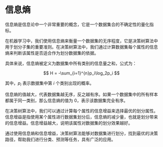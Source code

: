 # 信息熵
信息熵是信息论中一个非常重要的概念，它是一个数据集合的不确定性的量化指标。

在机器学习中，我们使用信息熵来衡量一个数据集的无序程度，它是决策树算法中用于划分子集的重要准则。在决策树算法中，我们通过计算数据集每个属性的信息熵来判断该属性是否适合作为划分数据集的依据。

具体来说，信息熵被定义为数据集中所有类别的信息量之和，公式为：

$$ H = -\sum_{i=1}^{n}p_i\log_2p_i $$

其中，$p_i$ 表示数据集中第 $i$ 个类别出现的概率。

信息熵的值越大，代表数据集越无序，反之越有序。如果一个数据集中的所有样本都属于同一类别，那么信息熵的值为 0，表示该数据集完全有序。

在决策树算法中，我们可以通过计算每个属性的信息增益来选择最优的划分属性。信息增益是指使用某个属性进行数据集划分后，信息熵的减少量，也就是划分带来的信息增益。信息增益越大，说明该属性对数据集的划分效果越好。

通过使用信息熵和信息增益，决策树算法能够对数据集进行划分，找到最优的决策路径，帮助我们进行分类、预测等任务，具有广泛的应用。